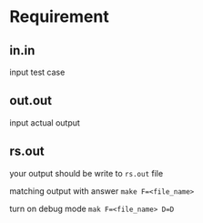 # Requirement
## in.in
input test case

## out.out
input actual output

## rs.out
your output should be write to ``rs.out`` file

matching output with answer
``make F=<file_name>``

turn on debug mode
``mak F=<file_name> D=D``
